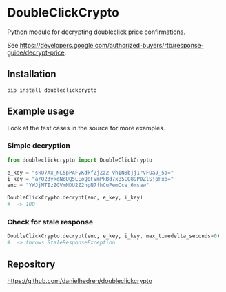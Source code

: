 # DoubleClickCrypto
 Python module for decrypting doubleclick price confirmations.
 
 See https://developers.google.com/authorized-buyers/rtb/response-guide/decrypt-price.

## Installation
```
pip install doubleclickcrypto
```

## Example usage
Look at the test cases in the source for more examples.

### Simple decryption
 ```python
from doubleclickcrypto import DoubleClickCrypto

e_key = "skU7Ax_NL5pPAFyKdkfZjZz2-VhIN8bjj1rVFOaJ_5o="
i_key = "arO23ykdNqUQ5LEoQ0FVmPkBd7xB5CO89PDZlSjpFxo="
enc = "YWJjMTIzZGVmNDU2Z2hpN7fhCuPemCce_6msaw"

DoubleClickCrypto.decrypt(enc, e_key, i_key)
#  -> 100
 ```
### Check for stale response
```python
DoubleClickCrypto.decrypt(enc, e_key, i_key, max_timedelta_seconds=0)
#  -> throws StaleResponseException
```

## Repository

https://github.com/danielhedren/doubleclickcrypto

